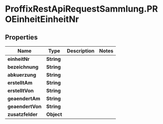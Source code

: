 # ProffixRestApiRequestSammlung.PROEinheitEinheitNr

## Properties
Name | Type | Description | Notes
------------ | ------------- | ------------- | -------------
**einheitNr** | **String** |  | 
**bezeichnung** | **String** |  | 
**abkuerzung** | **String** |  | 
**erstelltAm** | **String** |  | 
**erstelltVon** | **String** |  | 
**geaendertAm** | **String** |  | 
**geaendertVon** | **String** |  | 
**zusatzfelder** | **Object** |  | 


